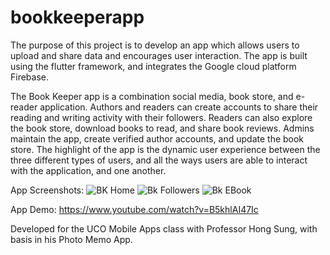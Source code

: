 # bookkeeperapp

The purpose of this project is to develop an app which allows users to upload and share data and encourages user interaction. The app is built using the flutter framework, and integrates the Google cloud platform Firebase. 

The Book Keeper app is a combination social media, book store, and e-reader application. Authors and readers can create accounts to share their reading and writing activity with their followers. Readers can also explore the book store, download books to read, and share book reviews. Admins maintain the app, create verified author accounts, and update the book store. The highlight of the app is the dynamic user experience between the three different types of users, and all the ways users are able to interact with the application, and one another. 

App Screenshots:
![BK Home](https://user-images.githubusercontent.com/69812775/112418567-b8ca2b80-8cf7-11eb-90b3-12a831f8fd4a.png)
![Bk Followers](https://user-images.githubusercontent.com/69812775/112418566-b8319500-8cf7-11eb-96e8-0dd95ba52996.png)
![Bk EBook](https://user-images.githubusercontent.com/69812775/112418565-b667d180-8cf7-11eb-9737-367006d4ffa0.png)

App Demo: https://www.youtube.com/watch?v=B5khlAI47Ic

Developed for the UCO Mobile Apps class with Professor Hong Sung, with basis in his Photo Memo App.


